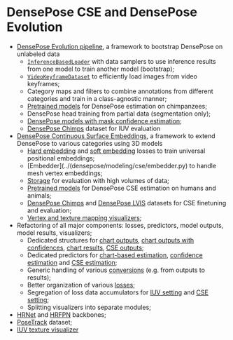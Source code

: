 # DensePose CSE and DensePose Evolution

* [DensePose Evolution pipeline](DENSEPOSE_IUV.md#ModelZooBootstrap), a framework to bootstrap
  DensePose on unlabeled data
  * [`InferenceBasedLoader`](../densepose/data/inference_based_loader.py)
    with data samplers to use inference results from one model
    to train another model (bootstrap);
  * [`VideoKeyframeDataset`](../densepose/data/video/video_keyframe_dataset.py)
    to efficiently load images from video keyframes;
  * Category maps and filters to combine annotations from different categories
    and train in a class-agnostic manner;
  * [Pretrained models](DENSEPOSE_IUV.md#ModelZooBootstrap) for DensePose estimation on chimpanzees;
  * DensePose head training from partial data (segmentation only);
  * [DensePose models with mask confidence estimation](DENSEPOSE_IUV.md#ModelZooMaskConfidence);
  * [DensePose Chimps]() dataset for IUV evaluation
* [DensePose Continuous Surface Embeddings](DENSEPOSE_CSE.md), a framework to extend DensePose
  to various categories using 3D models
  * [Hard embedding](../densepose/modeling/losses/embed.py) and
    [soft embedding](../densepose/modeling/losses/soft_embed.py)
    losses to train universal positional embeddings;
  * [Embedder](../(densepose/modeling/cse/embedder.py) to handle
    mesh vertex embeddings;
  * [Storage](../densepose/evaluation/tensor_storage.py) for evaluation with high volumes of data;
  * [Pretrained models](DENSEPOSE_CSE.md#ModelZoo) for DensePose CSE estimation on humans and animals;
  * [DensePose Chimps](DENSEPOSE_DATASETS.md#densepose-chimps) and
    [DensePose LVIS](DENSEPOSE_DATASETS.md#densepose-lvis) datasets for CSE finetuning and evaluation;
  * [Vertex and texture mapping visualizers](../densepose/vis/densepose_outputs_vertex.py);
* Refactoring of all major components: losses, predictors, model outputs, model results, visualizers;
  * Dedicated structures for [chart outputs](../densepose/structures/chart.py),
    [chart outputs with confidences](../densepose/structures/chart_confidence.py),
    [chart results](../densepose/structures/chart_result.py),
    [CSE outputs](../densepose/structures/cse.py);
  * Dedicated predictors for
    [chart-based estimation](../densepose/modeling/predictors/chart.py),
    [confidence estimation](../densepose/modeling/predictors/chart_confidence.py)
    and [CSE estimation](../densepose/modeling/predictors/cse.py);
  * Generic handling of various [conversions](../densepose/converters) (e.g. from outputs to results);
  * Better organization of various [losses](../densepose/modeling/losses);
  * Segregation of loss data accumulators for
    [IUV setting](../densepose/modeling/losses/utils.py)
    and [CSE setting](../densepose/modeling/losses/embed_utils.py);
  * Splitting visualizers into separate modules;
* [HRNet](../densepose/modeling/hrnet.py) and [HRFPN](../densepose/modeling/hrfpn.py) backbones;
* [PoseTrack](DENSEPOSE_DATASETS.md#densepose-posetrack) dataset;
* [IUV texture visualizer](../densepose/vis/densepose_results_textures.py)
